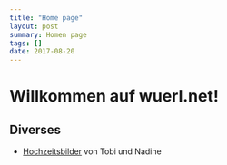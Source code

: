 ```yaml
---
title: "Home page"
layout: post
summary: Homen page
tags: []
date: 2017-08-20
---
```


# Willkommen auf wuerl.net!

## Diverses

  - [Hochzeitsbilder](https://tryb.de/tobi_nadine) von Tobi und Nadine
